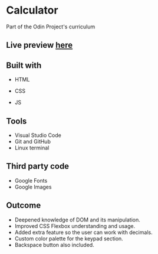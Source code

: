 # Calculator
Part of the Odin Project's curriculum

## Live preview [here](https://bonemuffin.github.io/PROJECT.calculator/calculator.html)

## Built with
- HTML
* CSS
+ JS

## Tools
- Visual Studio Code
- Git and GitHub
- Linux terminal

## Third party code
- Google Fonts
- Google Images

## Outcome
 - Deepened knowledge of DOM and its manipulation.
 - Improved CSS Flexbox understanding and usage.
 - Added extra feature so the user can work with decimals.
 - Custom color palette for the keypad section.
 - Backspace button also included.


